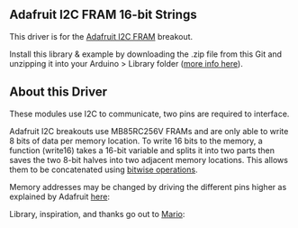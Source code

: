 ## Adafruit I2C FRAM 16-bit Strings ##

This driver is for the [Adafruit I2C FRAM](https://www.adafruit.com/product/1895) breakout.

Install this library & example by downloading the .zip file from this Git and unzipping it into your Arduino > Library folder ([more info here](https://www.arduino.cc/en/Guide/Libraries)). 

## About this Driver ##

These modules use I2C to communicate, two pins are required to interface.

Adafruit I2C breakouts use MB85RC256V FRAMs and are only able to write 8 bits of data per memory location. To write 16 bits to the memory, a function (write16) takes a 16-bit variable and splits it into two parts then saves the two 8-bit halves into two adjacent memory locations. This allows them to be concatenated using [bitwise operations](https://en.wikipedia.org/wiki/Bitwise_operation).

Memory addresses may be changed by driving the different pins higher as explained by Adafruit [here](https://learn.adafruit.com/adafruit-i2c-fram-breakout/pinouts#i2c-logic-pins-2-3):

Library, inspiration, and thanks go out to [Mario](http://mario.mtechcreations.com/programing/my-adafruit-fram-i2c-plus-library/):
